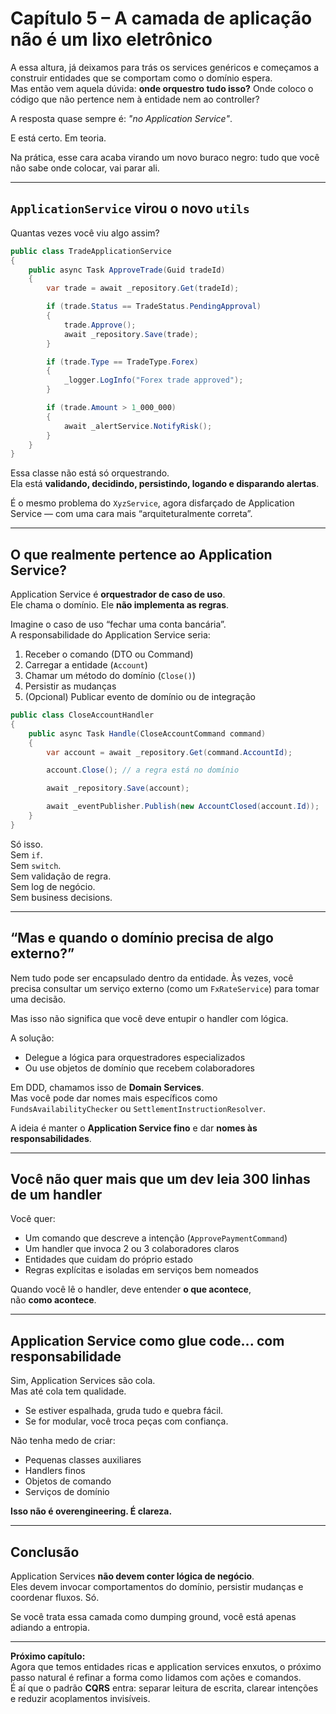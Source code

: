 # Capítulo 5 – A camada de aplicação não é um lixo eletrônico

A essa altura, já deixamos para trás os services genéricos e começamos a construir entidades que se comportam como o domínio espera.  
Mas então vem aquela dúvida: **onde orquestro tudo isso?** Onde coloco o código que não pertence nem à entidade nem ao controller?

A resposta quase sempre é: _"no Application Service"_.

E está certo. Em teoria.

Na prática, esse cara acaba virando um novo buraco negro: tudo que você não sabe onde colocar, vai parar ali.

---

## `ApplicationService` virou o novo `utils`

Quantas vezes você viu algo assim?

```csharp
public class TradeApplicationService
{
    public async Task ApproveTrade(Guid tradeId)
    {
        var trade = await _repository.Get(tradeId);

        if (trade.Status == TradeStatus.PendingApproval)
        {
            trade.Approve();
            await _repository.Save(trade);
        }

        if (trade.Type == TradeType.Forex)
        {
            _logger.LogInfo("Forex trade approved");
        }

        if (trade.Amount > 1_000_000)
        {
            await _alertService.NotifyRisk();
        }
    }
}
```

Essa classe não está só orquestrando.  
Ela está **validando, decidindo, persistindo, logando e disparando alertas**.

É o mesmo problema do `XyzService`, agora disfarçado de Application Service — com uma cara mais “arquiteturalmente correta”.

---

## O que realmente pertence ao Application Service?

Application Service é **orquestrador de caso de uso**.  
Ele chama o domínio. Ele **não implementa as regras**.

Imagine o caso de uso “fechar uma conta bancária”.  
A responsabilidade do Application Service seria:

1. Receber o comando (DTO ou Command)
2. Carregar a entidade (`Account`)
3. Chamar um método do domínio (`Close()`)
4. Persistir as mudanças
5. (Opcional) Publicar evento de domínio ou de integração

```csharp
public class CloseAccountHandler
{
    public async Task Handle(CloseAccountCommand command)
    {
        var account = await _repository.Get(command.AccountId);

        account.Close(); // a regra está no domínio

        await _repository.Save(account);

        await _eventPublisher.Publish(new AccountClosed(account.Id));
    }
}
```

Só isso.  
Sem `if`.  
Sem `switch`.  
Sem validação de regra.  
Sem log de negócio.  
Sem business decisions.

---

## “Mas e quando o domínio precisa de algo externo?”

Nem tudo pode ser encapsulado dentro da entidade. Às vezes, você precisa consultar um serviço externo (como um `FxRateService`) para tomar uma decisão.

Mas isso não significa que você deve entupir o handler com lógica.

A solução:

- Delegue a lógica para orquestradores especializados
- Ou use objetos de domínio que recebem colaboradores

Em DDD, chamamos isso de **Domain Services**.  
Mas você pode dar nomes mais específicos como `FundsAvailabilityChecker` ou `SettlementInstructionResolver`.

A ideia é manter o **Application Service fino** e dar **nomes às responsabilidades**.

---

## Você não quer mais que um dev leia 300 linhas de um handler

Você quer:

- Um comando que descreve a intenção (`ApprovePaymentCommand`)
- Um handler que invoca 2 ou 3 colaboradores claros
- Entidades que cuidam do próprio estado
- Regras explícitas e isoladas em serviços bem nomeados

Quando você lê o handler, deve entender **o que acontece**,  
não **como acontece**.

---

## Application Service como glue code... com responsabilidade

Sim, Application Services são cola.  
Mas até cola tem qualidade.

- Se estiver espalhada, gruda tudo e quebra fácil.
- Se for modular, você troca peças com confiança.

Não tenha medo de criar:

- Pequenas classes auxiliares
- Handlers finos
- Objetos de comando
- Serviços de domínio

**Isso não é overengineering. É clareza.**

---

## Conclusão

Application Services **não devem conter lógica de negócio**.  
Eles devem invocar comportamentos do domínio, persistir mudanças e coordenar fluxos. Só.

Se você trata essa camada como dumping ground, você está apenas adiando a entropia.

---

**Próximo capítulo:**  
Agora que temos entidades ricas e application services enxutos, o próximo passo natural é refinar a forma como lidamos com ações e comandos.  
É aí que o padrão **CQRS** entra: separar leitura de escrita, clarear intenções e reduzir acoplamentos invisíveis.
